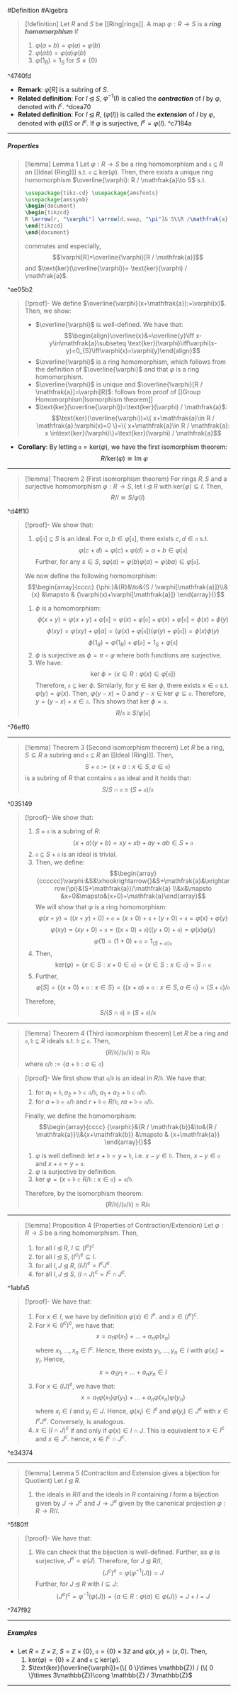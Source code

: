 #Definition #Algebra

> [!definition]
> Let $R$ and $S$ be [[Ring|rings]]. A map $\varphi:R \to S$ is a ***ring homomorphism*** if 
> 1. $\varphi(a+b)=\varphi(a)+\varphi(b)$
> 2. $\varphi(ab)=\varphi(a)\varphi(b)$
> 3. $\varphi(1_{R})=1_{S}$ for $S\neq \{ 0 \}$

^4740fd

- **Remark**: $\varphi[R]$ is a subring of $S$.
- **Related definition**: For $I\unlhd S$, $\varphi ^{-1}(I)$ is called the ***contraction*** of $I$ by $\varphi$, denoted with $I^c$.  ^dcea70
- **Related definition**: For $I\unlhd R$, $(\varphi(I))$ is called the ***extension*** of $I$ by $\varphi$, denoted with $\varphi(I)S$ or $I^e$. If $\varphi$ is surjective, $I^e=\varphi(I)$. ^c7184a
---
##### Properties
> [!lemma] Lemma 1
> Let $\varphi:R \to S$ be a ring homomorphism and $\mathfrak{a}\subseteq R$ an [[Ideal (Ring)]] s.t. $\mathfrak{a}\subseteq \text{ker}(\varphi)$.  Then, there exists a unique ring homomorphism $\overline{\varphi}: R / \mathfrak{a}\to S$ s.t.  
>
> ```tikz 
> \usepackage{tikz-cd} \usepackage{amsfonts} 
> \usepackage{amssymb} 
> \begin{document} 
> \begin{tikzcd}
> R \arrow[r, "\varphi"] \arrow[d,swap, "\pi"]& S\\R /\mathfrak{a} \arrow[ru, swap,"\overline{\varphi}"]
> \end{tikzcd}
> \end{document}
> ```
> 
> commutes and especially, $$\varphi[R]=\overline{\varphi}[R / \mathfrak{a}]$$and $\text{ker}(\overline{\varphi})= \text{ker}(\varphi) / \mathfrak{a}$.

^ae05b2

> [!proof]-
> We define $\overline{\varphi}(x+\mathfrak{a}):=\varphi(x)$.  Then, we show:
> - $\overline{\varphi}$ is well-defined. We have that: $$\begin{align}\overline{x}&=\overline{y}\iff x-y\in\mathfrak{a}\subseteq \text{ker}(\varphi)\iff\varphi(x-y)=0_{S}\iff\varphi(x)=\varphi(y)\end{align}$$
> - $\overline{\varphi}$ is a ring homomorphism, which follows from the definition of $\overline{\varphi}$ and that $\varphi$ is a ring homomorphism. 
> - $\overline{\varphi}$ is unique and $\overline{\varphi}[R / \mathfrak{a}]=\varphi[R]$: follows from proof of [[Group Homomorphism|Isomorphism theorem]]
> - $\text{ker}(\overline{\varphi})=\text{ker}(\varphi) / \mathfrak{a}$: $$\text{ker}(\overline{\varphi})=\{ x+\mathfrak{a}\in R / \mathfrak{a}:\varphi(x)=0 \}=\{ x+\mathfrak{a}\in R / \mathfrak{a}: x \in\text{ker}(\varphi)\}=\text{ker}(\varphi) / \mathfrak{a}$$
- **Corollary**: By letting $\mathfrak{a}=\text{ker}(\varphi)$, we have the first isomorphism theorem: $$R / \text{ker}(\varphi)\cong \text{Im }\varphi$$

---
> [!lemma] Theorem 2 (First isomorphism theorem)
> For rings $R,S$ and a surjective homomorphism $\varphi:R\to S$, let $I\unlhd R$ with $\text{ker}(\varphi) \subseteq I$. Then, $$R / I\cong S / \varphi(I)$$

^d4ff10

> [!proof]-
> We show that:
> 1. $\varphi[\mathfrak{a}]\subseteq S$ is an ideal. For $a,b\in \varphi[\mathfrak{a}]$, there exists $c,d\in \mathfrak{a}$ s.t. $$\varphi(c+d)=\varphi(c)+\varphi(d)=a+b\in \varphi[\mathfrak{a}]$$Further, for any $s\in S$, $s\varphi(a)=\varphi(b)\varphi(a)=\varphi(ba)\in \varphi[\mathfrak{a}]$.
>    
> We now define the following homomorphism: $$\begin{array}{cccc} {\phi:}&{R}&\to&{S / \varphi[\mathfrak{a}]}\\&{x} &\mapsto & {\varphi(x)+\varphi[\mathfrak{a}]} \end{array}{}$$
> 1. $\phi$ is a homomorphism:
>     $$\phi(x+y)=\varphi(x+y)+\varphi[\mathfrak{a}]=\varphi(x)+\varphi[\mathfrak{a}]+\varphi(x)+\varphi[\mathfrak{a}]=\phi(x)+\phi(y)$$
>     $$\phi(xy)=\varphi(xy)+\varphi[a]=(\varphi(x)+\varphi[\mathfrak{a}])(\varphi(y)+\varphi[\mathfrak{a}])=\phi(x)\phi(y)$$
>     $$\phi(1_{R})=\varphi(1_{R})+\varphi[\mathfrak{a}]=1_{S}+\varphi[\mathfrak{a}]$$
> 2. $\phi$ is surjective as $\phi=\pi \circ\varphi$ where both functions are surjective. 
> 3. We have: $$\text{ker }\phi=\{ x\in R:\varphi(x)\in \varphi[\mathfrak{a}] \}$$
> 	Therefore, $\mathfrak{a}\subseteq\text{ker }\phi$. Similarly, for $y\in \text{ker }\phi$, there exists $x\in \mathfrak{a}$ s.t. $\varphi(y)=\varphi(x)$. Then, $\varphi(y-x)=0$ and $y-x\in \text{ker }\varphi \subseteq \mathfrak{a}$. Therefore, $y=(y-x)+x\in \mathfrak{a}$. This shows that $\text{ker }\phi=\mathfrak{a}$. $$R / \mathfrak{a}\cong S / \varphi[\mathfrak{a}]$$ 

^76eff0

---
> [!lemma] Theorem 3 (Second isomorphism theorem)
 > Let $R$ be a ring, $S\subseteq R$ a subring and $\mathfrak{a}\subseteq R$ an [[Ideal (Ring)]]. Then, $$S+\mathfrak{a}:=\{ x+a:x\in S,a\in\mathfrak{a} \}$$is a subring of $R$ that contains $\mathfrak{a}$ as ideal and it holds that: $$S / S \cap \mathfrak{a}\cong (S+\mathfrak{a}) / \mathfrak{a}$$

^035149

> [!proof]-
> We show that: 
> 1. $S+\mathfrak{a}$ is a subring of $R$: $$(x+a)(y+b)=xy+xb+ay+ab\in S+\mathfrak{a}$$
> 2. $\mathfrak{a}\subseteq S+\mathfrak{a}$ is an ideal is trivial.
> 3. Then, we define:
$$\begin{array}{cccccc}\varphi:&S&\xhookrightarrow{}&S+\mathfrak{a}&\xrightarrow{\pi}&(S+\mathfrak{a})/\mathfrak{a} \\&x&\mapsto &x+0&\mapsto&(x+0)+\mathfrak{a}\end{array}$$
> We will show that $\varphi$ is a ring homomorphism: $$\varphi(x+y)=((x+y)+0)+\mathfrak{a}=(x+0)+\mathfrak{a}+(y+0)+\mathfrak{a}=\varphi(x)+\varphi(y)$$
> $$\varphi(xy)=(xy+0)+\mathfrak{a}=((x+0)+\mathfrak{a})((y+0)+\mathfrak{a})=\varphi(x)\varphi(y)$$
> $$\varphi(1)=(1+0)+\mathfrak{a}=1_{(S + \mathfrak{a})/\mathfrak{a}}$$
> 4. Then,
>    $$\text{ker}(\varphi)=\{ x\in S: x+0 \in \mathfrak{a} \}=\{ x\in S: x\in \mathfrak{a} \}=S\cap \mathfrak{a}$$
> 5. Further, $$\varphi[S]=\{ (x+0)+\mathfrak{a}: x\in S \}=\{ (x+a)+\mathfrak{a}: x\in S,a\in \mathfrak{a} \}=(S+\mathfrak{a}) / \mathfrak{a}$$
> 
> Therefore, $$S / (S \cap \mathfrak{a})\cong (S+\mathfrak{a}) / \mathfrak{a}$$

---

> [!lemma] Theorem 4 (Third isomorphism theorem)
> Let $R$ be a ring and $\mathfrak{a,b}\subseteq R$ ideals s.t. $\mathfrak{b}\subseteq \mathfrak{a}$. Then, $$(R / \mathfrak{b}) / (\mathfrak{a}/\mathfrak{b})\cong R / \mathfrak{a}$$where $\mathfrak{a}/\mathfrak{b}:=\{ a+\mathfrak{b}:a\in \mathfrak{a} \}$

> [!proof]-
> We first show that $\mathfrak{a / b}$ is an ideal in $R / \mathfrak{b}$. We have that: 
> 1. for $a_{1}+\mathfrak{b},a_{2}+\mathfrak{b}\in \mathfrak{a} / \mathfrak{b}$, $a_{1}+a_{2}+\mathfrak{b}\in \mathfrak{a / b}$.
> 2. for $a+\mathfrak{b}\in \mathfrak{a / b}$ and $r+\mathfrak{b}\in R / \mathfrak{b}$, $ra+\mathfrak{b}\in\mathfrak{a / b}$.
> 
> Finally, we define the homomorphism: $$\begin{array}{cccc} {\varphi:}&{R / \mathfrak{b}}&\to&{R / \mathfrak{a}}\\&{x+\mathfrak{b}} &\mapsto & {x+\mathfrak{a}} \end{array}{}$$
> 1. $\varphi$ is well defined: let $x+\mathfrak{b}=y+\mathfrak{b}$, i.e. $x-y\in \mathfrak{b}$. Then, $x-y\in \mathfrak{a}$ and $x+\mathfrak{a}=y+\mathfrak{a}$.
> 2. $\varphi$ is surjective by definition.
> 3. $\text{ker }\varphi=\{ x+\mathfrak{b}\in R/\mathfrak{b}: x\in \mathfrak{a}\}=\mathfrak{a / \mathfrak{b}}$.
> 
> Therefore, by the isomorphism theorem: $$(R / \mathfrak{b}) / (\mathfrak{a / b})\cong R / \mathfrak{a}$$
---
> [!lemma] Proposition 4 (Properties of Contraction/Extension)
> Let $\varphi:R\to S$ be a ring homomorphism. Then, 
> 1. for all $I\unlhd R$, $I \subseteq (I^e)^c$
> 2. for all $I\unlhd S$, $(I^c)^e\subseteq I$.
> 3. for all $I,J\unlhd R$, $(IJ)^e = I^eJ^e$.
> 4. for all $I,J\unlhd S$, $(I\cap J)^c=I^c\cap J^c$.

^1abfa5

> [!proof]-
> We have that:
> 1. For $x\in I$, we have by definition $\varphi(x)\in I^e$. and $x\in (I^e)^c$.
> 2. For $x\in (I^c)^e$, we have that:$$x=a_{1}\varphi(x_{1})+\dots+a_{n}\varphi(x_{n})$$where $x_{1},\dots,x_{n}\in I^c$. Hence, there exists $y_{1},\dots,y_{n}\in I$ with $\varphi(x_{i})=y_{i}$. Hence, $$x=a_{1}y_{1}+\dots +a_{n}y_{n}\in I$$ 
> 3. For $x\in (IJ)^e$, we have that: $$x=a_{1}\varphi(x_{1})\varphi(y_{1})+\dots+a_{n}\varphi(x_{n})\varphi(y_{n})$$where $x_{i}\in I$ and $y_{i}\in J$. Hence,  $\varphi(x_{i})\in I^e$ and $\varphi(y_{i})\in J^e$ with $x\in I^eJ^e$. Conversely, is analogous.
> 4. $x\in (I\cap J)^c$ if and only if $\varphi(x)\in I\cap J$. This is equivalent to $x\in I^c$ and $x\in J^c$. hence, $x\in I^c\cap J^c$. 
>     

^e34374

---
> [!lemma] Lemma 5 (Contraction and Extension gives a bijection for Quotient)
> Let $I\unlhd R$. 
> 1. the ideals in $R / I$ and the ideals in $R$ containing $I$ form a bijection given by $J\to J^c$ and $J\to J^e$ given by the canonical projection $\varphi:R \to R / I$.

^5f80ff

> [!proof]-
> We have that:
> 1. We can check that the bijection is well-defined. Further, as $\varphi$ is surjective, $J^e=\varphi(J)$. Therefore, for $J\unlhd R / I$, $$(J^c)^e=\varphi(\varphi ^{-1}(J))=J$$Further, for $J\unlhd R$ with $I\subseteq J$:$$(J^e)^c=\varphi ^{-1}(\varphi(J))=\{ a\in R:\varphi(a)\in \varphi(J) \}=J+I=J$$

^747f92

---
##### Examples
- Let $R=\mathbb{Z}\times \mathbb{Z}$, $S= \mathbb{Z}\times \{ 0 \}$, $\mathfrak{a}=\{ 0 \}\times 3\mathbb{Z}$ and $\varphi(x,y)=(x,0)$. Then, 
	1. $\text{ker}(\varphi)=\{ 0 \}\times \mathbb{Z}$ and $\mathfrak{a}\subseteq \text{ker}(\varphi)$.
	2. $\text{ker}(\overline{\varphi})=(\{ 0 \}\times \mathbb{Z}) / (\{ 0 \}\times 3\mathbb{Z})\cong \mathbb{Z} / 3\mathbb{Z}$

---